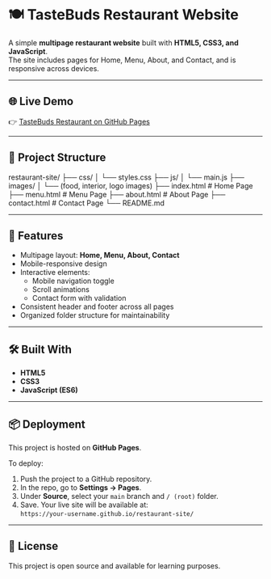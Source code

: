 # 🍽️ TasteBuds Restaurant Website

A simple **multipage restaurant website** built with **HTML5, CSS3, and JavaScript**.  
The site includes pages for Home, Menu, About, and Contact, and is responsive across devices.

---

## 🌐 Live Demo
👉 [TasteBuds Restaurant on GitHub Pages](https://your-username.github.io/restaurant-site/)

---

## 📂 Project Structure
restaurant-site/
    ├── css/
    │ └── styles.css
    ├── js/
    │ └── main.js
    ├── images/
    │ └── (food, interior, logo images)
    ├── index.html # Home Page
    ├── menu.html # Menu Page
    ├── about.html # About Page
    ├── contact.html # Contact Page
    └── README.md

---

## 🚀 Features
- Multipage layout: **Home, Menu, About, Contact**
- Mobile-responsive design
- Interactive elements:
  - Mobile navigation toggle
  - Scroll animations
  - Contact form with validation
- Consistent header and footer across all pages
- Organized folder structure for maintainability

---

## 🛠️ Built With
- **HTML5**  
- **CSS3**  
- **JavaScript (ES6)**  

---

## 📦 Deployment
This project is hosted on **GitHub Pages**.  

To deploy:
1. Push the project to a GitHub repository.
2. In the repo, go to **Settings → Pages**.
3. Under **Source**, select your `main` branch and `/ (root)` folder.
4. Save. Your live site will be available at:  
   `https://your-username.github.io/restaurant-site/`

---

## 📜 License
This project is open source and available for learning purposes.


